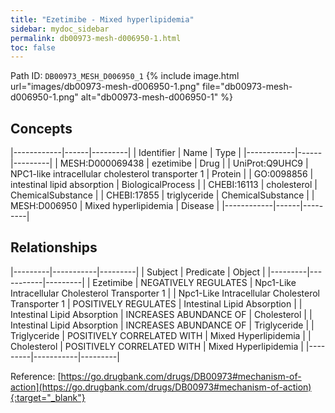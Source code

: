 ```yaml
---
title: "Ezetimibe - Mixed hyperlipidemia"
sidebar: mydoc_sidebar
permalink: db00973-mesh-d006950-1.html
toc: false 
---
```



Path ID: `DB00973_MESH_D006950_1`
{% include image.html url="images/db00973-mesh-d006950-1.png" file="db00973-mesh-d006950-1.png" alt="db00973-mesh-d006950-1" %}

## Concepts

|------------|------|---------|
| Identifier | Name | Type    |
|------------|------|---------|
| MESH:D000069438 | ezetimibe | Drug |
| UniProt:Q9UHC9 | NPC1-like intracellular cholesterol transporter 1 | Protein |
| GO:0098856 | intestinal lipid absorption | BiologicalProcess |
| CHEBI:16113 | cholesterol | ChemicalSubstance |
| CHEBI:17855 | triglyceride | ChemicalSubstance |
| MESH:D006950 | Mixed hyperlipidemia | Disease |
|------------|------|---------|

## Relationships

|---------|-----------|---------|
| Subject | Predicate | Object  |
|---------|-----------|---------|
| Ezetimibe | NEGATIVELY REGULATES | Npc1-Like Intracellular Cholesterol Transporter 1 |
| Npc1-Like Intracellular Cholesterol Transporter 1 | POSITIVELY REGULATES | Intestinal Lipid Absorption |
| Intestinal Lipid Absorption | INCREASES ABUNDANCE OF | Cholesterol |
| Intestinal Lipid Absorption | INCREASES ABUNDANCE OF | Triglyceride |
| Triglyceride | POSITIVELY CORRELATED WITH | Mixed Hyperlipidemia |
| Cholesterol | POSITIVELY CORRELATED WITH | Mixed Hyperlipidemia |
|---------|-----------|---------|

Reference: [https://go.drugbank.com/drugs/DB00973#mechanism-of-action](https://go.drugbank.com/drugs/DB00973#mechanism-of-action){:target="_blank"}